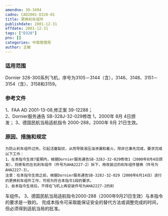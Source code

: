 ```yaml
---
amendno: 39-3494  
cadno: CAD2001-D328-01  
title: 更换刹车组件  
publishdate: 2001-12-31  
effdate: 2001-12-31  
tags: ["D328"]  
pns: []  
categories: 中南管理局  
author: 王敏  
---
```

  
### 适用范围  
Dornier 328-300系列飞机，序号为3105－3144（含），3146、3148、3151－3154（含）、3158和3159。  
  
<!--more-->  
### 参考文件  
1、FAA AD 2001-13-08,修正案 39-12288；  
 2、Dornier服务通告 SB-328J-32-029修改 1，2000年 8月 4日颁  
发； 3、德国民航当局适航指令 2000-288，2000年 9月 21日生效。  
  
### 原因、措施和规定  
    为防止刹车组件过热，引起活塞裂纹，从而导致液压油渗漏和着火，除非已事先完成，要求完成以下工作：  
    1、在本指令生效7星期内，根据Dornier服务通告SB-328J-32-029修改1（2000年8月4日颁发），将原有的左右刹车组件（件号为AHA2227-2）拆下，用改装过的刹车组件替换（件号为AHA2227-3）。  
    注意：在本指令生效之前，根据Dornier服务通告SB-328J-32-029（2000年6月14日）进行的更换刹车组件工作，可视为符合本指令1段的要求。  
    2、自本指令生效后，不得在飞机上再安装件号为AHA2227-2的刹  
  
车组件。 3、德国民航当局适航指令2000-288（2000年9月21日生效）与本指令的要求是一致的。     完成本指令可采取能保证安全的替代方法或调整完成的时间，但必须得到适航当局的批准。  

